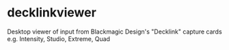 decklinkviewer
==============

Desktop viewer of input from Blackmagic Design's "Decklink" capture cards
e.g. Intensity, Studio, Extreme, Quad

